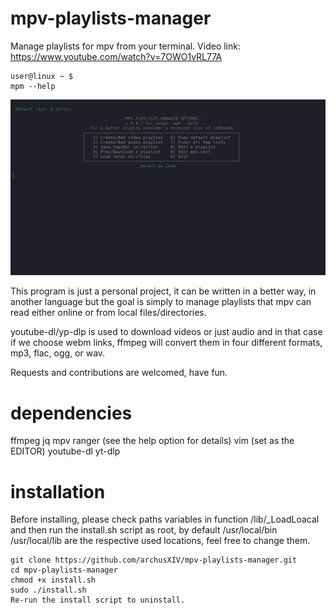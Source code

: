 # mpv-playlists-manager
Manage playlists for mpv from your terminal.
Video link: https://www.youtube.com/watch?v=7OWO1vRL77A
```
user@linux ~ $
mpm --help
```

![screenshot](https://github.com/archusXIV/mpv-playlists-manager/blob/main/mpm_v0.9-7.png)


This program is just a personal project, it can be written in a better way,
in another language but the goal is simply to manage playlists that mpv can read
either online or from local files/directories.

youtube-dl/yp-dlp is used to download videos or just audio and in that case if
we choose webm links, ffmpeg will convert them in four different formats,
mp3, flac, ogg, or wav.

Requests and contributions are welcomed, have fun.

# dependencies

ffmpeg
jq
mpv
ranger (see the help  option for details)
vim (set as the EDITOR)
youtube-dl
yt-dlp

# installation

Before installing, please check paths variables in function /lib/_LoadLoacal
and then run the install.sh script as root, by default /usr/local/bin /usr/local/lib are the
respective used locations, feel free to change them.
```
git clone https://github.com/archusXIV/mpv-playlists-manager.git
cd mpv-playlists-manager
chmod +x install.sh
sudo ./install.sh
Re-run the install script to uninstall.
```
